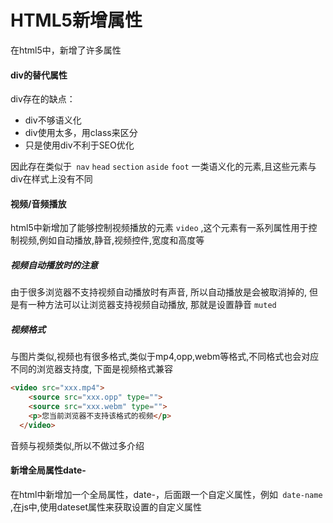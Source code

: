 # HTML5新增属性

在html5中，新增了许多属性

#### div的替代属性

div存在的缺点：

* div不够语义化
* div使用太多，用class来区分
* 只是使用div不利于SEO优化

因此存在类似于` nav` `head` `section` `aside` `foot` 一类语义化的元素,且这些元素与div在样式上没有不同



#### 视频/音频播放

html5中新增加了能够控制视频播放的元素 `video` ,这个元素有一系列属性用于控制视频,例如自动播放,静音,视频控件,宽度和高度等

##### 视频自动播放时的注意

由于很多浏览器不支持视频自动播放时有声音, 所以自动播放是会被取消掉的,  但是有一种方法可以让浏览器支持视频自动播放, 那就是设置静音 `muted` 

##### 视频格式

与图片类似,视频也有很多格式,类似于mp4,opp,webm等格式,不同格式也会对应不同的浏览器支持度,  下面是视频格式兼容

```html
<video src="xxx.mp4">
    <source src="xxx.opp" type="">
    <source src="xxx.webm" type="">
    <p>您当前浏览器不支持该格式的视频</p>
  </video>
```



音频与视频类似,所以不做过多介绍

#### 新增全局属性date-

在html中新增加一个全局属性，date-，后面跟一个自定义属性，例如` date-name` ,在js中,使用dateset属性来获取设置的自定义属性